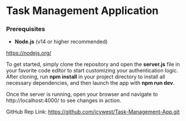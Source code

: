 # Task Management Application

### Prerequisites

- **Node.js** (v14 or higher recommended)

https://nodejs.org/

To get started, simply clone the repository and open the **server.js** file in your favorite code editor to start customizing your authentication logic. 
After cloning, run **npm install** in your project directory to install all necessary dependencies, and then launch the app with **npm run dev**. 

Once the server is running, open your browser and navigate to http://localhost:4000/ to see changes in action.

GitHub Rep Link: https://github.com/icywest/Task-Management-App.git
